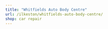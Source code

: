```yaml
---
title: "Whitfields Auto Body Centre"
url: /ilkeston/whitfields-auto-body-centre/
shop: car repair
---
```

